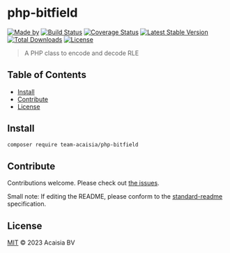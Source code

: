 # php-bitfield

[![Made by](https://img.shields.io/badge/made%20by-Team%20Acaisia-blue.svg?style=flat-square)](https://acaisia.com)
[![Build Status](https://github.com/team-acaisia/php-bitfield/actions/workflows/ci.yml/badge.svg)](https://github.com/team-acaisia/php-bitfield/actions/workflows/ci.yml)
[![Coverage Status](https://codecov.io/gh/team-acaisia/php-bitfield/branch/master/graph/badge.svg?token=AIL591ENRG)](https://codecov.io/gh/team-acaisia/php-bitfield)
[![Latest Stable Version](https://poser.pugx.org/team-acaisia/php-bitfield/v/stable)](https://packagist.org/packages/team-acaisia/php-bitfield)
[![Total Downloads](https://poser.pugx.org/team-acaisia/php-bitfield/downloads)](https://packagist.org/packages/team-acaisia/php-bitfield)
[![License](https://img.shields.io/badge/license-MIT-blue.svg)](http://opensource.org/licenses/MIT)

> A PHP class to encode and decode RLE

## Table of Contents

- [Install](#install)
- [Contribute](#contribute)
- [License](#license)

## Install

```sh
composer require team-acaisia/php-bitfield
```

## Contribute

Contributions welcome. Please check out [the issues](https://github.com/team-acaisia/php-bitfield/issues).

Small note: If editing the README, please conform to the [standard-readme](https://github.com/RichardLitt/standard-readme) specification.

## License

[MIT](LICENSE) © 2023 Acaisia BV
